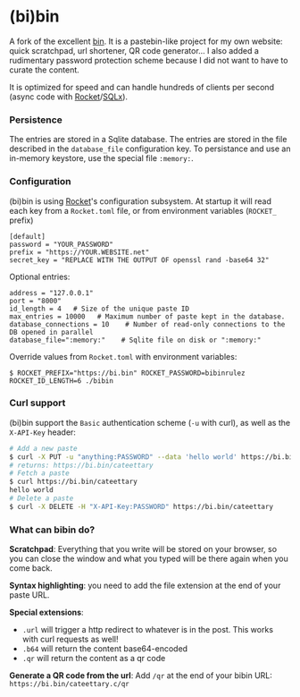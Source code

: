 # (bi)bin

A fork of the excellent [bin](https://github.com/w4/bin). It is a pastebin-like project for my own website: quick scratchpad, url shortener, QR code generator... I also added a rudimentary password protection scheme because I did not want to have to curate the content.

It is optimized for speed and can handle hundreds of clients per second (async code with [Rocket](https://rocket.rs/)/[SQLx](https://github.com/launchbadge/sqlx)).

### Persistence

The entries are stored in a Sqlite database. The entries are stored in the file described in the `database_file` configuration key. To persistance and use an in-memory keystore, use the special file `:memory:`.

### Configuration

(bi)bin is using [Rocket](https://rocket.rs/)'s configuration subsystem.
At startup it will read each key from a `Rocket.toml` file, or from environment variables (`ROCKET_` prefix)

```
[default]
password = "YOUR_PASSWORD"
prefix = "https://YOUR.WEBSITE.net"
secret_key = "REPLACE WITH THE OUTPUT OF openssl rand -base64 32"
```

Optional entries:
```
address = "127.0.0.1"
port = "8000"
id_length = 4   # Size of the unique paste ID
max_entries = 10000   # Maximum number of paste kept in the database.
database_connections = 10    # Number of read-only connections to the DB opened in parallel
database_file=":memory:"    # Sqlite file on disk or ":memory:"
```

Override values from `Rocket.toml` with environment variables:
```
$ ROCKET_PREFIX="https://bi.bin" ROCKET_PASSWORD=bibinrulez ROCKET_ID_LENGTH=6 ./bibin
```

### Curl support

(bi)bin support the `Basic` authentication scheme (`-u` with curl), as well as the `X-API-Key` header:

```bash
# Add a new paste
$ curl -X PUT -u "anything:PASSWORD" --data 'hello world' https://bi.bin/
# returns: https://bi.bin/cateettary
# Fetch a paste
$ curl https://bi.bin/cateettary
hello world
# Delete a paste
$ curl -X DELETE -H "X-API-Key:PASSWORD" https://bi.bin/cateettary
```

### What can bibin do?

**Scratchpad**: Everything that you write will be stored on your browser, so you can close the window and what you typed will be there again when you come back.

**Syntax highlighting**: you need to add the file extension at the end of your paste URL.

**Special extensions**:
- `.url` will trigger a http redirect to whatever is in the post. This works with curl requests as well!
- `.b64` will return the content base64-encoded
- `.qr` will return the content as a qr code

**Generate a QR code from the url**: Add `/qr` at the end of your bibin URL: `https://bi.bin/cateettary.c/qr`

